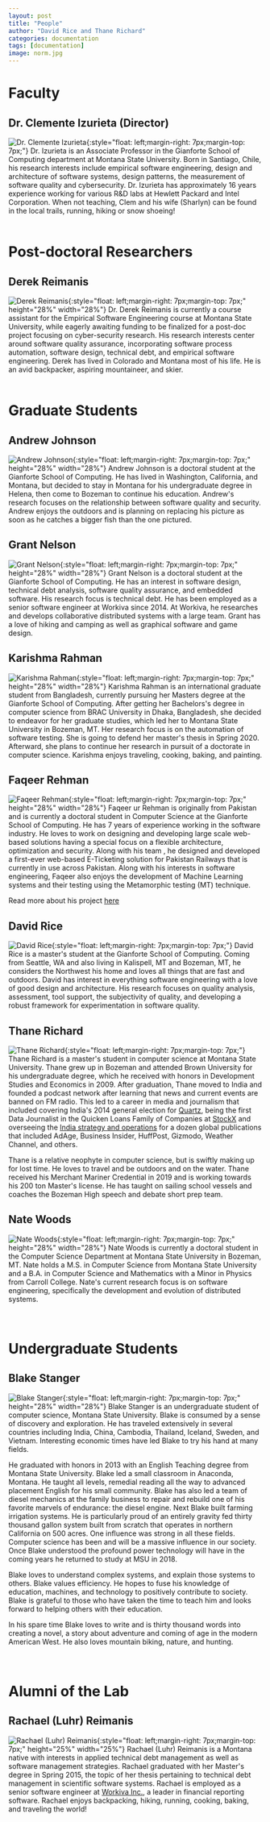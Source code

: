 ```yaml
---
layout: post
title: "People"
author: "David Rice and Thane Richard"
categories: documentation
tags: [documentation]
image: norm.jpg
---
```


# Faculty

## Dr. Clemente Izurieta (Director)
![Dr. Clemente Izurieta](/assets/img/clem.png){:style="float: left;margin-right: 7px;margin-top: 7px;"}
Dr. Izurieta is an Associate Professor in the Gianforte School of Computing department at Montana State University.
Born in Santiago, Chile, his research interests include empirical software engineering, design and architecture of software systems, design patterns, the measurement of software quality and cybersecurity.
Dr. Izurieta has approximately 16 years experience working for various R&D labs at Hewlett Packard and Intel Corporation.
When not teaching, Clem and his wife (Sharlyn) can be found in the local trails, running, hiking or snow shoeing!  
<br/>  

# Post-doctoral Researchers

## Derek Reimanis
![Derek Reimanis](/assets/img/derek.png){:style="float: left;margin-right: 7px;margin-top: 7px;" height="28%" width="28%"}
Dr. Derek Reimanis is currently a course assistant for the Empirical Software Engineering course at Montana State University, while eagerly awaiting funding to be finalized for a post-doc project focusing on cyber-security research. His research interests center around software quality assurance, incorporating software process automation, software design, technical debt, and empirical software engineering.
Derek has lived in Colorado and Montana most of his life. He is an avid backpacker, aspiring mountaineer, and skier.  
<br/>  

# Graduate Students

## Andrew Johnson
![Andrew Johnson](/assets/img/andrew.jpeg){:style="float: left;margin-right: 7px;margin-top: 7px;"  height="28%" width="28%"}
Andrew Johnson is a doctoral student at the Gianforte School of Computing.
He has lived in Washington, California, and Montana, but decided to stay in Montana for his undergraduate degree in Helena, then come to Bozeman to continue his education.
Andrew's research focuses on the relationship between software quality and security.
Andrew enjoys the outdoors and is planning on replacing his picture as soon as he catches a bigger fish than the one pictured.

## Grant Nelson
![Grant Nelson](/assets/img/grant.jpg){:style="float: left;margin-right: 7px;margin-top: 7px;" height="28%" width="28%"}
Grant Nelson is a doctoral student at the Gianforte School of Computing. He has an interest in software design, technical debt analysis, software quality assurance, and embedded software. His research focus is technical debt. He has been employed as a senior software engineer at Workiva since 2014. At Workiva, he researches and develops collaborative distributed systems with a large team. Grant has a love of hiking and camping as well as graphical software and game design.

## Karishma Rahman
![Karishma Rahman](/assets/img/karishma.jpeg){:style="float: left;margin-right: 7px;margin-top: 7px;" height="28%" width="28%"}
Karishma Rahman is an international graduate student from Bangladesh, currently pursuing her Masters degree at the Gianforte School of Computing. After getting her Bachelors's degree in computer science from BRAC University in Dhaka, Bangladesh, she decided to endeavor for her graduate studies, which led her to Montana State University in Bozeman, MT. Her research focus is on the automation of software testing. She is going to defend her master's thesis in Spring 2020. Afterward, she plans to continue her research in pursuit of a doctorate in computer science. Karishma enjoys traveling, cooking, baking, and painting.

## Faqeer Rehman
![Faqeer Rehman](/assets/img/faqeer.jpg){:style="float: left;margin-right: 7px;margin-top: 7px;"  height="28%" width="28%"}
Faqeer ur Rehman is originally from Pakistan and is currently a doctoral student in Computer Science at the Gianforte School of Computing. He has 7 years of experience working in the software industry. He loves to work on designing and developing large scale web-based solutions having a special focus on a flexible architecture, optimization and security. Along with his team , he designed and developed a first-ever web-based E-Ticketing solution for Pakistan Railways that is currently in use across Pakistan. Along with his interests in software engineering, Faqeer also enjoys the development of Machine Learning systems and their testing using the Metamorphic testing (MT) technique.

Read more about his project [here](/documentation/projects.html)

## David Rice
![David Rice](/assets/img/rice.png){:style="float: left;margin-right: 7px;margin-top: 7px;"}
David Rice is a master's student at the Gianforte School of Computing.
Coming from Seattle, WA and also living in Kalispell, MT and Bozeman, MT, he considers the Northwest his home and loves all things that are fast and outdoors.
David has interest in everything software engineering with a love of good design and architecture.
His research focuses on quality analysis, assessment, tool support, the subjectivity of quality, and developing a robust framework for experimentation in software quality.

## Thane Richard
![Thane Richard](/assets/img/thane.jpg){:style="float: left;margin-right: 7px;margin-top: 7px;"}
Thane Richard is a master's student in computer science at Montana State University. Thane grew up in Bozeman and attended Brown University for his undergraduate degree, which he received with honors in Development Studies and Economics in 2009. After graduation, Thane moved to India and founded a podcast network after learning that news and current events are banned on FM radio. This led to a career in media and journalism that included covering India's 2014 general election for [Quartz](https://qz.com), being the first Data Journalist in the Quicken Loans Family of Companies at [StockX](https://stockx.com) and overseeing the [India strategy and operations](https://timesbridge.com) for a dozen global publications that included AdAge, Business Insider, HuffPost, Gizmodo, Weather Channel, and others.

Thane is a relative neophyte in computer science, but is swiftly making up for lost time. He loves to travel and be outdoors and on the water. Thane received his Merchant Mariner Credential in 2019 and is working towards his 200 ton Master's license. He has taught on sailing school vessels and coaches the Bozeman High speech and debate short prep team.

## Nate Woods
![Nate Woods](/assets/img/nate.jpg){:style="float: left;margin-right: 7px;margin-top: 7px;"  height="28%" width="28%"}
Nate Woods is currently a doctoral student in the Computer Science Department at Montana State University in Bozeman, MT.  Nate holds a M.S. in Computer Science from Montana State University and a B.A. in Computer Science and Mathematics with a Minor in Physics from Carroll College.  Nate's current research focus is on software engineering, specifically the development and evolution of distributed systems.
<br/>  
<br/>  

# Undergraduate Students

## Blake Stanger
![Blake Stanger](/assets/img/blake.jpg){:style="float: left;margin-right: 7px;margin-top: 7px;"  height="28%" width="28%"}
Blake Stanger is an undergraduate student of computer science, Montana State University. Blake is consumed by a sense of discovery and exploration.  He has traveled extensively in several countries including India, China, Cambodia, Thailand, Iceland, Sweden, and Vietnam. Interesting economic times have led Blake to try his hand at many fields.

He graduated with honors in 2013 with an English Teaching degree from Montana State University. Blake led a small classroom in Anaconda, Montana. He taught all levels, remedial reading all the way to advanced placement English for his small community. Blake has also led a team of diesel mechanics at the family business to repair and rebuild one of his favorite marvels of endurance: the diesel engine. Next Blake built farming irrigation systems. He is particularly proud of an entirely gravity fed thirty thousand gallon system built from scratch that operates in northern California on 500 acres. One influence was strong in all these fields. Computer science has been and will be a massive influence in our society. Once Blake understood the profound power technology will have in the coming years he returned to study at MSU in 2018.

Blake loves to understand complex systems, and explain those systems to others. Blake values efficiency.  He hopes to fuse his knowledge of education, machines, and technology to positively contribute to society. Blake is grateful to those who have taken the time to teach him and looks forward to helping others with their education.

In his spare time Blake loves to write and is thirty thousand words into creating a novel, a story about adventure and coming of age in the modern American West. He also loves mountain biking, nature, and hunting.
<br/>  
<br/>  

# Alumni of the Lab

## Rachael (Luhr) Reimanis
![Rachael (Luhr) Reimanis](/assets/img/rachael.jpg){:style="float: left;margin-right: 7px;margin-top: 7px;" height="25%" width="25%"}
Rachael (Luhr) Reimanis is a Montana native with interests in applied technical debt management as well as software management strategies. Rachael graduated with her Master's degree in Spring 2015, the topic of her thesis pertaining to technical debt management in scientific software systems. Rachael is employed as a senior software engineer at [Workiva Inc.](https://www.workiva.com/), a leader in financial reporting software. Rachael enjoys backpacking, hiking, running, cooking, baking, and traveling the world!
